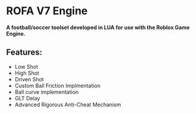 #  ROFA V7 Engine
**A football/soccer toolset developed in LUA for use with the Roblox Game Engine.**
## Features:
  - Low Shot
  - High Shot
  - Driven Shot
  - Custom Ball Friction Implmentation
  - Ball curve implementation
  - GLT Delay
  - Advanced Rigorous Anti-Cheat Mechanism
